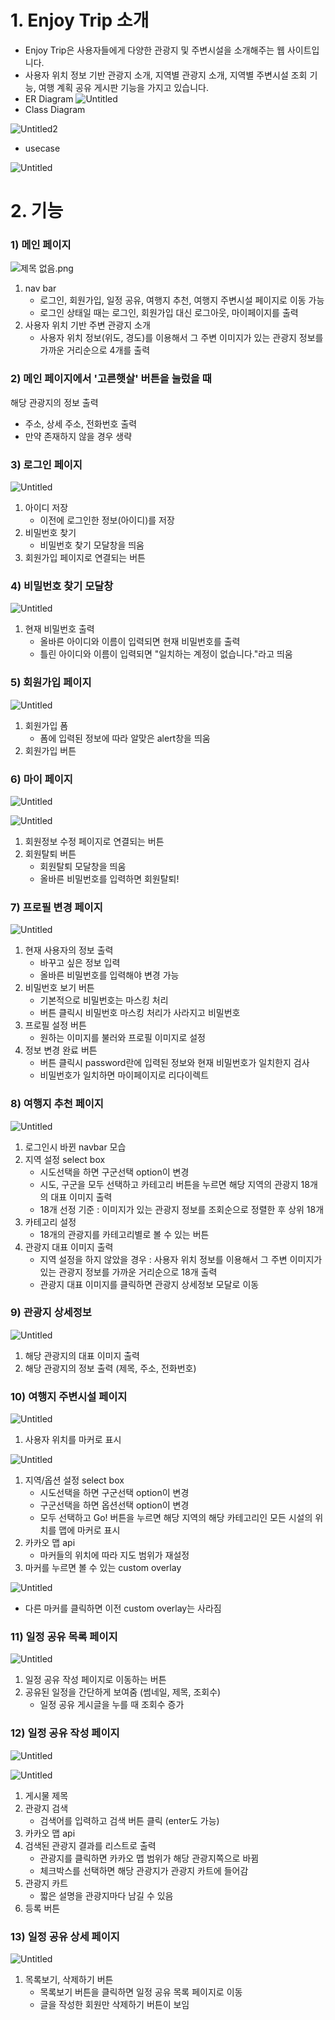 # **1. Enjoy Trip 소개**

- Enjoy Trip은 사용자들에게 다양한 관광지 및 주변시설을 소개해주는 웹 사이트입니다.
- 사용자 위치 정보 기반 관광지 소개, 지역별 관광지 소개, 지역별 주변시설 조회 기능, 여행 계획 공유 게시판 기능을 가지고 있습니다.
- ER Diagram
  ![Untitled](https://user-images.githubusercontent.com/86768006/203838828-d7502014-86f9-4f96-8536-5760164f95ad.png)
- Class Diagram

![Untitled2](https://user-images.githubusercontent.com/86768006/203839402-50e9bce0-93b5-4400-9922-56bf2f7ed3f7.png)

- usecase

![Untitled](https://s3-us-west-2.amazonaws.com/secure.notion-static.com/e1ffc7f2-ec36-48e6-9aa0-a250ad200702/Untitled.png)

# **2. 기능**

### 1) 메인 페이지

![제목 없음.png](https://s3-us-west-2.amazonaws.com/secure.notion-static.com/e5534192-005d-4252-b5f2-4475001384bc/%EC%A0%9C%EB%AA%A9_%EC%97%86%EC%9D%8C.png)

1. nav bar
   - 로그인, 회원가입, 일정 공유, 여행지 추천, 여행지 주변시설 페이지로 이동 가능
   - 로그인 상태일 때는 로그인, 회원가입 대신 로그아웃, 마이페이지를 출력
2. 사용자 위치 기반 주변 관광지 소개
   - 사용자 위치 정보(위도, 경도)를 이용해서 그 주변 이미지가 있는 관광지 정보를 가까운 거리순으로 4개를 출력

### 2) 메인 페이지에서 '고른햇살' 버튼을 눌렀을 때

해당 관광지의 정보 출력

- 주소, 상세 주소, 전화번호 출력
- 만약 존재하지 않을 경우 생략

### 3) 로그인 페이지

![Untitled](https://s3-us-west-2.amazonaws.com/secure.notion-static.com/fea4ff48-f7bf-4080-9ae0-6a3a3f13d0bd/Untitled.png)

1. 아이디 저장
   - 이전에 로그인한 정보(아이디)를 저장
2. 비밀번호 찾기
   - 비밀번호 찾기 모달창을 띄움
3. 회원가입 페이지로 연결되는 버튼

### 4) 비밀번호 찾기 모달창

![Untitled](https://s3-us-west-2.amazonaws.com/secure.notion-static.com/8d477707-2214-49ef-84c6-f388b36badac/Untitled.png)

1. 현재 비밀번호 출력
   - 올바른 아이디와 이름이 입력되면 현재 비밀번호를 출력
   - 틀린 아이디와 이름이 입력되면 "일치하는 계정이 없습니다."라고 띄움

### 5) 회원가입 페이지

![Untitled](https://s3-us-west-2.amazonaws.com/secure.notion-static.com/2ca9829b-1e2e-4edd-97db-6a56a1c3e507/Untitled.png)

1. 회원가입 폼
   - 폼에 입력된 정보에 따라 알맞은 alert창을 띄움
2. 회원가입 버튼

### 6) 마이 페이지

![Untitled](https://s3-us-west-2.amazonaws.com/secure.notion-static.com/9dac0b7d-d4a4-4870-91c5-a2fec8e848ba/Untitled.png)

![Untitled](https://s3-us-west-2.amazonaws.com/secure.notion-static.com/f3299ffa-790b-4893-9e63-85867ce5b764/Untitled.png)

1. 회원정보 수정 페이지로 연결되는 버튼
2. 회원탈퇴 버튼
   - 회원탈퇴 모달창을 띄움
   - 올바른 비밀번호를 입력하면 회원탈퇴!

### 7) 프로필 변경 페이지

![Untitled](https://s3-us-west-2.amazonaws.com/secure.notion-static.com/88da35fa-80cf-4134-b442-af906a38c534/Untitled.png)

1. 현재 사용자의 정보 출력
   - 바꾸고 싶은 정보 입력
   - 올바른 비밀번호를 입력해야 변경 가능
2. 비밀번호 보기 버튼
   - 기본적으로 비밀번호는 마스킹 처리
   - 버튼 클릭시 비밀번호 마스킹 처리가 사라지고 비밀번호
3. 프로필 설정 버튼
   - 원하는 이미지를 불러와 프로필 이미지로 설정
4. 정보 변경 완료 버튼
   - 버튼 클릭시 password란에 입력된 정보와 현재 비밀번호가 일치한지 검사
   - 비밀번호가 일치하면 마이페이지로 리다이렉트

### 8) 여행지 추천 페이지

![Untitled](https://s3-us-west-2.amazonaws.com/secure.notion-static.com/a09a3bd9-99f8-42c7-abea-59603e1e2ca3/Untitled.png)

1. 로그인시 바뀐 navbar 모습
2. 지역 설정 select box
   - 시도선택을 하면 구군선택 option이 변경
   - 시도, 구군을 모두 선택하고 카테고리 버튼을 누르면 해당 지역의 관광지 18개의 대표 이미지 출력
   - 18개 선정 기준 : 이미지가 있는 관광지 정보를 조회순으로 정렬한 후 상위 18개
3. 카테고리 설정
   - 18개의 관광지를 카테고리별로 볼 수 있는 버튼
4. 관광지 대표 이미지 출력
   - 지역 설정을 하지 않았을 경우 : 사용자 위치 정보를 이용해서 그 주변 이미지가 있는 관광지 정보를 가까운 거리순으로 18개 출력
   - 관광지 대표 이미지를 클릭하면 관광지 상세정보 모달로 이동

### 9) 관광지 상세정보

![Untitled](https://s3-us-west-2.amazonaws.com/secure.notion-static.com/28acea2c-41b8-4c5e-9f0a-cd6bc08de993/Untitled.png)

1. 해당 관광지의 대표 이미지 출력
2. 해당 관광지의 정보 출력 (제목, 주소, 전화번호)

### 10) 여행지 주변시설 페이지

![Untitled](https://s3-us-west-2.amazonaws.com/secure.notion-static.com/8239a0ec-2f64-4bfb-8af7-3e40686ba2d8/Untitled.png)

1. 사용자 위치를 마커로 표시

![Untitled](https://s3-us-west-2.amazonaws.com/secure.notion-static.com/88d9a95a-3b37-4969-a7c5-f84541b89217/Untitled.png)

1. 지역/옵션 설정 select box
   - 시도선택을 하면 구군선택 option이 변경
   - 구군선택을 하면 옵션선택 option이 변경
   - 모두 선택하고 Go! 버튼을 누르면 해당 지역의 해당 카테고리인 모든 시설의 위치를 맵에 마커로 표시
2. 카카오 맵 api
   - 마커들의 위치에 따라 지도 범위가 재설정
3. 마커를 누르면 볼 수 있는 custom overlay

![Untitled](https://s3-us-west-2.amazonaws.com/secure.notion-static.com/239c9cb6-a9c9-4bcd-b0e6-5894fe4057bf/Untitled.png)

- 다른 마커를 클릭하면 이전 custom overlay는 사라짐

### 11) 일정 공유 목록 페이지

![Untitled](https://s3-us-west-2.amazonaws.com/secure.notion-static.com/f1d64ad4-a214-4da9-93a4-2daef699efa5/Untitled.png)

1. 일정 공유 작성 페이지로 이동하는 버튼
2. 공유된 일정을 간단하게 보여줌 (썸네일, 제목, 조회수)
   - 일정 공유 게시글을 누를 때 조회수 증가

### 12) 일정 공유 작성 페이지

![Untitled](https://s3-us-west-2.amazonaws.com/secure.notion-static.com/f914987b-aa65-4a16-8782-8ba6cffeed9e/Untitled.png)

![Untitled](https://s3-us-west-2.amazonaws.com/secure.notion-static.com/35c9e11b-f2cd-4cf3-a883-b0eab336edfd/Untitled.png)

1. 게시물 제목
2. 관광지 검색
   - 검색어를 입력하고 검색 버튼 클릭 (enter도 가능)
3. 카카오 맵 api
4. 검색된 관광지 결과를 리스트로 출력
   - 관광지를 클릭하면 카카오 맵 범위가 해당 관광지쪽으로 바뀜
   - 체크박스를 선택하면 해당 관광지가 관광지 카트에 들어감
5. 관광지 카트
   - 짧은 설명을 관광지마다 남길 수 있음
6. 등록 버튼

### 13) 일정 공유 상세 페이지

![Untitled](https://s3-us-west-2.amazonaws.com/secure.notion-static.com/11061ab1-7551-404b-b3fd-40a713222f58/Untitled.png)

1. 목록보기, 삭제하기 버튼
   - 목록보기 버튼을 클릭하면 일정 공유 목록 페이지로 이동
   - 글을 작성한 회원만 삭제하기 버튼이 보임

